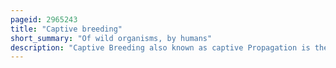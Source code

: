 ```yaml
---
pageid: 2965243
title: "Captive breeding"
short_summary: "Of wild organisms, by humans"
description: "Captive Breeding also known as captive Propagation is the Process of keeping Plants or Animals in controlled Environments such as Wildlife Reserves zoos botanic Gardens and other Conservation Facilities. It is sometimes used to help Species that are being threatened by the Effects of human Activities such as Climate Change habitat Loss Fragmentation overhunting or fishing Pollution Predation Disease and Parasitism."
---
```

